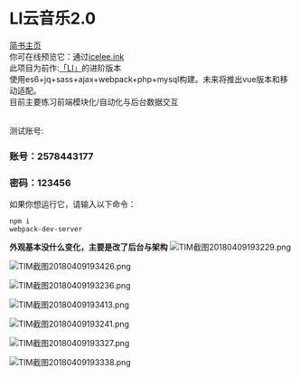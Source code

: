 # LI云音乐2.0
[简书主页](http://www.jianshu.com/u/b597ad508142)<br>
你可在线预览它：通过[icelee.ink](http://icelee.ink)<br>
此项目为前作:[「LI」](https://github.com/q2578443177/LI)的进阶版本<br>
使用es6+jq+sass+ajax+webpack+php+mysql构建。未来将推出vue版本和移动适配。<br>
目前主要练习前端模块化/自动化与后台数据交互<br><br>

测试账号:
### 账号：2578443177
### 密码：123456

如果你想运行它，请输入以下命令：
```
npm i
webpack-dev-server
```
**外观基本没什么变化，主要是改了后台与架构**
![TIM截图20180409193229.png](https://upload-images.jianshu.io/upload_images/5750842-12bae2373470922b.png?imageMogr2/auto-orient/strip%7CimageView2/2/w/1240)

![TIM截图20180409193426.png](https://upload-images.jianshu.io/upload_images/5750842-e8ae38498a59b91c.png?imageMogr2/auto-orient/strip%7CimageView2/2/w/1240)

![TIM截图20180409193236.png](https://upload-images.jianshu.io/upload_images/5750842-2a1f3a467ed71ccb.png?imageMogr2/auto-orient/strip%7CimageView2/2/w/1240)

![TIM截图20180409193413.png](https://upload-images.jianshu.io/upload_images/5750842-024aad1ca7250e98.png?imageMogr2/auto-orient/strip%7CimageView2/2/w/1240)

![TIM截图20180409193241.png](https://upload-images.jianshu.io/upload_images/5750842-4b2d8eaea0077945.png?imageMogr2/auto-orient/strip%7CimageView2/2/w/1240)

![TIM截图20180409193327.png](https://upload-images.jianshu.io/upload_images/5750842-1bc7662d60c7d35d.png?imageMogr2/auto-orient/strip%7CimageView2/2/w/1240)

![TIM截图20180409193338.png](https://upload-images.jianshu.io/upload_images/5750842-ca22cc3aa2718209.png?imageMogr2/auto-orient/strip%7CimageView2/2/w/1240)

